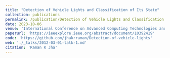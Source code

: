 ```yaml
---
title: "Detection of Vehicle Lights and Classification of Its State"
collection: publications
permalink: /publication/Detection of Vehicle Lights and Classification of Its State
date: 2023-10-06
venue: 'International Conference on Advanced Computing Technologies and Applications (ICACTA)'
paperurl: 'https://ieeexplore.ieee.org/abstract/document/10392419'
code: 'https://github.com/jhakrraman/Detection-of-vehicle-lights'
web: './_talks/2012-03-01-talk-1.md'
citation: 'Raman K Jha'
---
```

